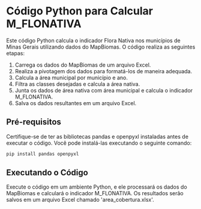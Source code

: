 # Código Python para Calcular M_FLONATIVA

Este código Python calcula o indicador Flora Nativa nos municípios de Minas Gerais utilizando dados do MapBiomas. O código realiza as seguintes etapas:

1. Carrega os dados do MapBiomas de um arquivo Excel.
2. Realiza a pivotagem dos dados para formatá-los de maneira adequada.
3. Calcula a área municipal por município e ano.
4. Filtra as classes desejadas e calcula a área nativa.
5. Junta os dados de área nativa com área municipal e calcula o indicador M_FLONATIVA.
6. Salva os dados resultantes em um arquivo Excel.

## Pré-requisitos

Certifique-se de ter as bibliotecas pandas e openpyxl instaladas antes de executar o código. Você pode instalá-las executando o seguinte comando:

```bash
pip install pandas openpyxl
```

## Executando o Código

Execute o código em um ambiente Python, e ele processará os dados do MapBiomas e calculará o indicador M_FLONATIVA. Os resultados serão salvos em um arquivo Excel chamado 'area_cobertura.xlsx'.

```
